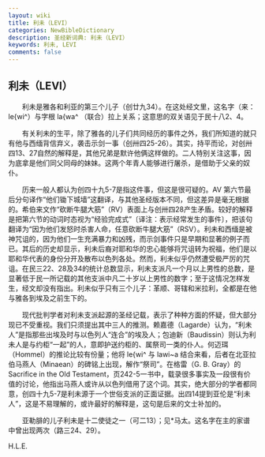 ```yaml
---
layout: wiki
title: 利未（LEVI）
categories: NewBibleDictionary
description: 圣经新词典: 利未（LEVI）
keywords: 利未, LEVI
comments: false
---
```


## 利未（LEVI）

　　利未是雅各和利亚的第三个儿子（创廿九34）。在这处经文里，这名字（来：le{wi^）与字根 la{wa^ （联合）拉上关系；这意思的双关语见于民十八2、4。

　　有关利未的生平，除了雅各的儿子们共同经历的事件之外，我们所知道的就只有他与西缅背信弃义，袭击示剑一事（创卅四25-26）。其实，持平而论，对创卅四13、27自然的解释是，其他兄弟是默许他俩这样做的。二人特别关注这事，因为底拿是他们同父同母的妹妹。这两个年青人能够进行屠杀，是借助于父亲的奴仆。

　　历来一般人都认为创四十九5-7是指这件事，但这是很可疑的。AV 第六节最后分句译作“他们锄下城墙”这翻译，与其他圣经版本不同，但这差异是毫无根据的。希伯来文作“砍断牛腿大筋”（RV）表面上与创卅四28产生矛盾。较好的解释是把第六节的动词时态视为“经验完成式”〔译注：表示经常发生的事件〕，把该句翻译为“因为他们发怒时杀害人命，任意砍断牛腿大筋”（RSV）。利未和西缅是被神咒诅的，因为他们一生充满暴力和凶残，而示剑事件只是早期和显著的例子而已。其后的历史却显示，利未后裔对耶和华的忠心能够将咒诅转为祝福，他们是以耶和华代表的身份分开及散布以色列各处。然而，利未似乎仍然遭受极严厉的咒诅。在民三22、28及34的统计总数显示，利未支派凡一个月以上男性的总数，是显著低于民一所记载的其他支派中凡二十岁以上男性的数字；至于这情况怎样发生，经文却没有指出。利未似乎只有三个儿子：革顺、哥辖和米拉利，全都是在他与雅各到埃及之前生下的。

　　现代批判学者对利未支派起源的圣经记载，表示了种种方面的怀疑，但大部分现已不受重视。我们只须提出其中三人的推测。赖嘉德（Lagarde）认为，“利未人”是指那些出埃及时与以色列人“连合”的埃及人；包迪新（Baudissin）则认为利未人是与约柜“一起”的人，意即护送约柜的、属祭司一类的仆人。何迈珥（Hommel）的推论比较有份量；他将 le{wi^ 与 lawi~a 结合来看，后者在北亚拉伯马燕人（Minaean）的碑铭上出现，解作“祭司”。在格雷（G. B. Gray）的 Sacrifice in the Old Testament，页242-5一书中，载录很多事实及一段很有价值的讨论，他指出马燕人或许从以色列借用了这个词。其实，绝大部分的学者都同意，创四十九5-7是利未源于一个世俗支派的正面证据。出四14提到亚伦是“利未人”，这是不易理解的，或许最好的解释是，这句是后来的文士补加的。

　　亚勒腓的儿子利未是十二使徒之一（可二13）；见*马太。这名字在主的家谱中曾出现两次（路三24、29）。

H.L.E.








